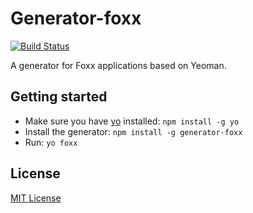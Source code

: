 # Generator-foxx
[![Build Status](https://secure.travis-ci.org/thomaskarlrichter/generator-foxx.png?branch=master)](https://travis-ci.org/thomaskarlrichter/generator-foxx)

A generator for Foxx applications based on Yeoman.

## Getting started
- Make sure you have [yo](https://github.com/yeoman/yo) installed:
    `npm install -g yo`
- Install the generator: `npm install -g generator-foxx`
- Run: `yo foxx`

## License
[MIT License](http://en.wikipedia.org/wiki/MIT_License)
